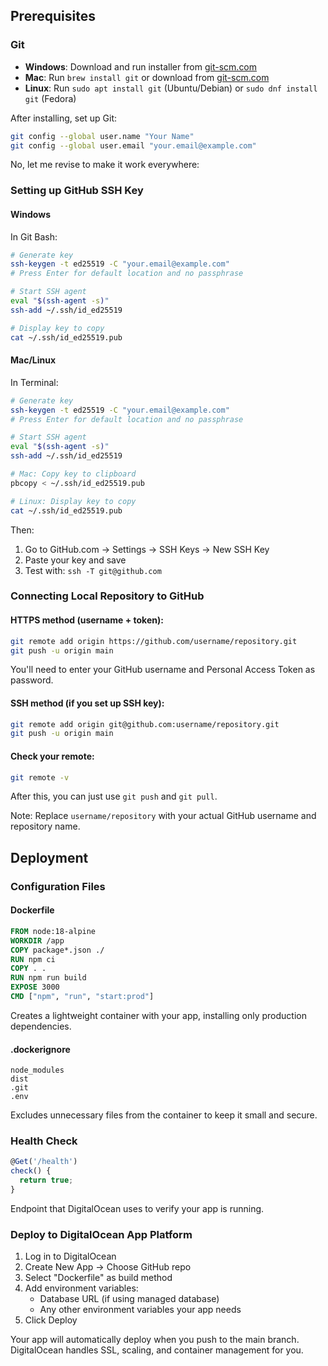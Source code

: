 ## Prerequisites

### Git

- **Windows**: Download and run installer from [git-scm.com](https://git-scm.com)
- **Mac**: Run `brew install git` or download from [git-scm.com](https://git-scm.com)
- **Linux**: Run `sudo apt install git` (Ubuntu/Debian) or `sudo dnf install git` (Fedora)

After installing, set up Git:

```bash
git config --global user.name "Your Name"
git config --global user.email "your.email@example.com"
```

No, let me revise to make it work everywhere:

### Setting up GitHub SSH Key

#### Windows

In Git Bash:

```bash
# Generate key
ssh-keygen -t ed25519 -C "your.email@example.com"
# Press Enter for default location and no passphrase

# Start SSH agent
eval "$(ssh-agent -s)"
ssh-add ~/.ssh/id_ed25519

# Display key to copy
cat ~/.ssh/id_ed25519.pub
```

#### Mac/Linux

In Terminal:

```bash
# Generate key
ssh-keygen -t ed25519 -C "your.email@example.com"
# Press Enter for default location and no passphrase

# Start SSH agent
eval "$(ssh-agent -s)"
ssh-add ~/.ssh/id_ed25519

# Mac: Copy key to clipboard
pbcopy < ~/.ssh/id_ed25519.pub

# Linux: Display key to copy
cat ~/.ssh/id_ed25519.pub
```

Then:

1. Go to GitHub.com → Settings → SSH Keys → New SSH Key
2. Paste your key and save
3. Test with: `ssh -T git@github.com`

### Connecting Local Repository to GitHub

#### HTTPS method (username + token):

```bash
git remote add origin https://github.com/username/repository.git
git push -u origin main
```

You'll need to enter your GitHub username and Personal Access Token as password.

#### SSH method (if you set up SSH key):

```bash
git remote add origin git@github.com:username/repository.git
git push -u origin main
```

#### Check your remote:

```bash
git remote -v
```

After this, you can just use `git push` and `git pull`.

Note: Replace `username/repository` with your actual GitHub username and repository name.

## Deployment

### Configuration Files

#### Dockerfile

```dockerfile
FROM node:18-alpine
WORKDIR /app
COPY package*.json ./
RUN npm ci
COPY . .
RUN npm run build
EXPOSE 3000
CMD ["npm", "run", "start:prod"]
```

Creates a lightweight container with your app, installing only production dependencies.

#### .dockerignore

```
node_modules
dist
.git
.env
```

Excludes unnecessary files from the container to keep it small and secure.

### Health Check

```typescript
@Get('/health')
check() {
  return true;
}
```

Endpoint that DigitalOcean uses to verify your app is running.

### Deploy to DigitalOcean App Platform

1. Log in to DigitalOcean
2. Create New App → Choose GitHub repo
3. Select "Dockerfile" as build method
4. Add environment variables:
   - Database URL (if using managed database)
   - Any other environment variables your app needs
5. Click Deploy

Your app will automatically deploy when you push to the main branch. DigitalOcean handles SSL, scaling, and container management for you.
